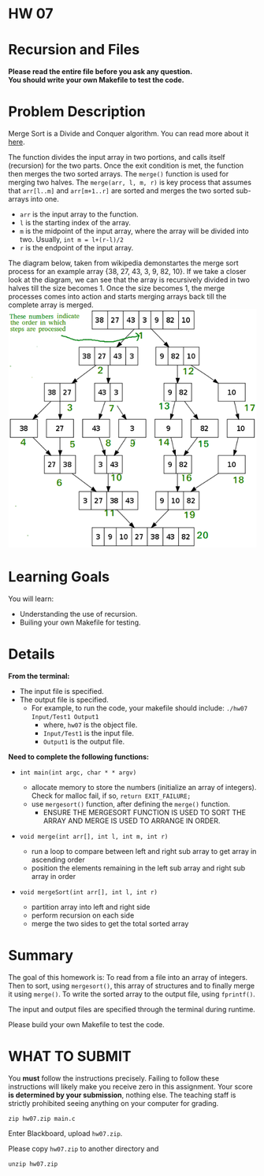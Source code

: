 # HW 07
# Recursion and Files

<strong>Please read the entire file before you ask any question.</strong><br>
<strong>You should write your own Makefile to test the code.</strong>

# Problem Description
Merge Sort is a Divide and Conquer algorithm. You can read more about it [here](https://medium.com/basecs/making-sense-of-merge-sort-part-1-49649a143478).

The function divides the input array in two portions, and calls itself (recursion) for the two parts. Once the exit condition is met, the function then merges the two sorted arrays.
The `merge()` function is used for merging two halves.
The `merge(arr, l, m, r)` is key process that assumes that `arr[l..m]` and `arr[m+1..r]` are sorted and merges the two sorted sub-arrays into one.
* `arr` is the input array to the function.
* `l` is the starting index of the array.
* `m` is the midpoint of the input array, where the array will be divided into two. Usually, `int m = l+(r-l)/2`
* `r` is the endpoint of the input array.

The diagram below, taken from wikipedia demonstartes the merge sort process for an example array {38, 27, 43, 3, 9, 82, 10}. If we take a closer look at the diagram, we can see that the array is recursively divided in two halves till the size becomes 1. Once the size becomes 1, the merge processes comes into action and starts merging arrays back till the complete array is merged.
![Image](merge.png)

# Learning Goals
You will learn:
* Understanding the use of recursion.
* Builing your own Makefile for testing.

Details
=======

<strong> From the terminal: </strong><br>
* The input file is specified.
* The output file is specified.
	* For example, to run the code, your makefile should include: `./hw07 Input/Test1 Output1`
		* where, `hw07` is the object file.
		* `Input/Test1` is the input file.
		* `Output1` is the output file.

 <strong> Need to complete the following functions: </strong><br>
 * `int main(int argc, char * * argv)`
	* allocate memory to store the numbers (initialize an array of integers). Check for malloc fail, if so, `return EXIT_FAILURE;`
	* use `mergesort()` function, after defining the `merge()` function.
		* ENSURE THE MERGESORT FUNCTION IS USED TO SORT THE ARRAY AND MERGE IS USED TO ARRANGE IN ORDER.

 * `void merge(int arr[], int l, int m, int r) `
	* run a loop to compare between left and right sub array to get array in ascending order
	* position the elements remaining in the left sub array and right sub array in order

 * `void mergeSort(int arr[], int l, int r) `
 	* partition array into left and right side
	* perform recursion on each side
	* merge the two sides to get the total sorted array

Summary
========
The goal of this homework is: To read from a file into an array of integers. Then to sort, using `mergesort()`, this array of structures and to finally merge it using `merge()`. To write the sorted array to the output file, using `fprintf()`.

The input and output files are specified through the terminal during runtime.

Please build your own Makefile to test the code.


WHAT TO SUBMIT
==============

You **must** follow the instructions precisely. Failing to follow
these instructions will likely make you receive zero in this
assignment.  Your score **is determined by your submission**, nothing
else.  The teaching staff is strictly prohibited seeing anything on
your computer for grading.

```
zip hw07.zip main.c
```

Enter Blackboard, upload `hw07.zip`.

Please copy `hw07.zip` to another directory and

```
unzip hw07.zip
```
